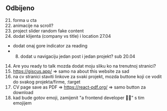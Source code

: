 ## Odbijeno
21. forma u cta
22. animacije na scroll?
23. project slider random fake content
50. dodat klijenta (company vs title) i location 27.04
- dodat onaj gore indicator za reading
- 8. dodat u navigaciju jedan post i jedan projekt? sub 20.04
14. Are you ready to talk mozda dodat moju sliku ko na trenutnoj stranici?
11. https://giscus.app/ => samo na about this website za sad
12. na cv stranici staviti linkove za svaki projekt, mozda buttone koji ce vodit do svakog projekta/firme, :target
13. CV page save as PDF => https://react-pdf.org/ => samo button za download
14. kad bude gotov emoji, zamijenit "a frontend developer 👩‍💻" s tim emojijem
